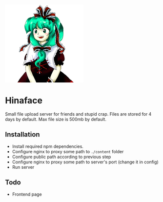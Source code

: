![Hinaface](https://raw.githubusercontent.com/kotborealis/hinaface/master/hinaface.png)

# Hinaface

Small file upload server for friends and stupid crap. Files are stored for 4 days by default. Max file size is 500mb by default.

## Installation

* Install required npm dependencies.
* Configure nginx to proxy some path to `./content` folder
* Configure public path according to previous step
* Configure nginx to proxy some path to server's port (change it in config)
* Run server

## Todo

* Frontend page